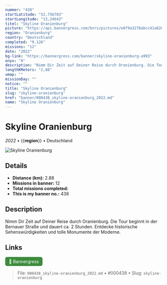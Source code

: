 ```yaml
---
nummer: "438"
startLatitude: "52,756783"
startLongitude: "13,24643"
titel: "Skyline Oranienburg"
picture: "https://api.bannergress.com/bnrs/pictures/e6f9a3278abcc41a820d1a2fadbbd15c"
region: "Oranienburg"
country: "Deutschland"
completed: "9.126"
missions: "12"
date: "2022"
bg-link: "https://bannergress.com/banner/skyline-oranienburg-a993"
onyx: "0"
description: "Nimm Dir Zeit auf Deiner Reise durch Oranienburg. Die Tour beginnt in der Bernauer Straße und dauert ca. 2 Stunden. Entdecke historische Sehenswürdigkeiten und tolle Monumente der Moderne."
lengthKMeters: "2,88"
umap: ""
missionDay: ""
notice: ""
title: "Skyline Oranienburg"
slug: "skyline-oranienburg"
href: "banner/000438_skyline-oranienburg_2022.md"
name: "Skyline Oranienburg"
---
```

# Skyline Oranienburg

*2022* • {{__region__}} • Deutschland

![Skyline Oranienburg](https://api.bannergress.com/bnrs/pictures/e6f9a3278abcc41a820d1a2fadbbd15c)



## Details
- **Distance (km):** 2.88
- **Missions in banner:** 12
- **Total missions completed:** 
- **This is my banner no.:** 438



## Description
Nimm Dir Zeit auf Deiner Reise durch Oranienburg. Die Tour beginnt in der Bernauer Straße und dauert ca. 2 Stunden. Entdecke historische Sehenswürdigkeiten und tolle Monumente der Moderne.



## Links
<a href="https://bannergress.com/banner/skyline-oranienburg-a993" target="_blank" style="display:inline-block;margin-right:8px;padding:6px 12px;background:#3c8b3c;color:#fff;text-decoration:none;border-radius:6px;">🔗 Bannergress</a>



> File: `000438_skyline-oranienburg_2022.md` • #000438 • Slug: `skyline-oranienburg`
